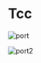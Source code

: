 # Tcc

![port](https://github.com/DabiLiam/Tcc/assets/130109019/ab5710ce-f492-42ab-9b31-69acc32fe3f3)

![port2](https://github.com/DabiLiam/Tcc/assets/130109019/22fa8d7f-0d88-4e86-ad85-b1de9c44583e)
